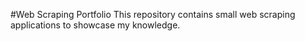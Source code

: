#Web Scraping Portfolio
This repository contains small web scraping applications to showcase my knowledge.
